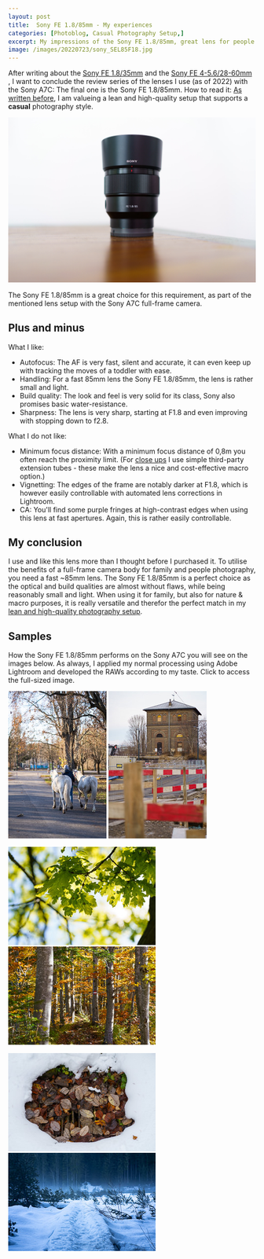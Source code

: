 ```yaml
---
layout: post
title:  Sony FE 1.8/85mm - My experiences
categories: [Photoblog, Casual Photography Setup,]
excerpt: My impressions of the Sony FE 1.8/85mm, great lens for people and nature including macro
image: /images/20220723/sony_SEL85F18.jpg
---
```


After writing about the [Sony FE 1.8/35mm](../sony_sel35f18f_review) and the [Sony FE 4-5.6/28-60mm ](../sony_sel2860_review), I want to conclude the review series of the lenses I use (as of 2022) with the Sony A7C: The final one is the Sony FE 1.8/85mm.
How to read it: [As written before](../leanest_highest_quality_casual_photography_setup/), I am valueing a lean and high-quality setup that supports a __casual__ photography style. 

![The Sony FE 1.8/85mm](../images/20220723/sony_SEL85F18.jpg)

The Sony FE 1.8/85mm is a great choice for this requirement, as part of the mentioned lens setup with the Sony A7C full-frame camera.

## Plus and minus

What I like:
- Autofocus: The AF is very fast, silent and accurate, it can even keep up with tracking the moves of a toddler with ease.
- Handling: For a fast 85mm lens the Sony FE 1.8/85mm, the lens is rather small and light.
- Build quality: The look and feel is very solid for its class, Sony also promises basic water-resistance.
- Sharpness: The lens is very sharp, starting at F1.8 and even improving with stopping down to f2.8. 

What I do not like:
- Minimum focus distance: With a minimum focus distance of 0,8m you often reach the proximity limit. (For [close ups](../spring_blossoms/) I use simple third-party extension tubes - these make the lens a nice and cost-effective macro option.)
- Vignetting: The edges of the frame are notably darker at F1.8, which is however easily controllable with automated lens corrections in Lightroom.
- CA: You'll find some  purple fringes at high-contrast edges when using this lens at fast apertures. Again, this is rather easily controllable.

## My conclusion

I use and like this lens more than I thought before I purchased it.
To utilise the benefits of a full-frame camera body for family and people photography, you need a fast ~85mm lens. The Sony FE 1.8/85mm is a perfect choice as the optical and build qualities are almost without flaws, while being reasonably small and light.
When using it for family, but also for nature & macro purposes, it is really versatile and therefor the perfect match in my [lean and high-quality photography setup](../leanest_highest_quality_casual_photography_setup/).

## Samples

How the Sony FE 1.8/85mm performs on the Sony A7C you will see on the images below. As always, I applied my normal processing using Adobe Lightroom and developed the RAWs according to my taste.
Click to access the full-sized image.


[![SEL85F18](../images/20220723/SEL85F18_thumb-1.jpg)](https://raw.githubusercontent.com/jakobhuerner/jakobhuerner.github.io/master/images/20220723/SEL85F18-1.jpg) [![SEL85F18](../images/20220723/SEL85F18_thumb-3.jpg)](https://raw.githubusercontent.com/jakobhuerner/jakobhuerner.github.io/master/images/20220723/SEL85F18-3.jpg)


[![SEL85F18](../images/20220723/SEL85F18_thumb-5.jpg)](https://raw.githubusercontent.com/jakobhuerner/jakobhuerner.github.io/master/images/20220723/SEL85F18-5.jpg) [![SEL85F18](../images/20220723/SEL85F18_thumb-7.jpg)](https://raw.githubusercontent.com/jakobhuerner/jakobhuerner.github.io/master/images/20220723/SEL85F18-7.jpg)


[![SEL85F18](../images/20220723/SEL85F18_thumb-8.jpg)](https://raw.githubusercontent.com/jakobhuerner/jakobhuerner.github.io/master/images/20220723/SEL85F18-8.jpg) [![SEL85F18](../images/20220723/SEL85F18_thumb-9.jpg)](https://raw.githubusercontent.com/jakobhuerner/jakobhuerner.github.io/master/images/20220723/SEL85F18-9.jpg)